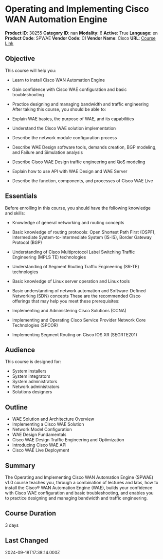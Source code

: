 # Operating and Implementing Cisco WAN Automation Engine

**Product ID**: 30255
**Category ID**: nan
**Modality**: 6
**Active**: True
**Language**: en
**Product Code**: SPWAE
**Vendor Code**: CI
**Vendor Name**: Cisco
**URL**: [Course Link](https://www.fastlaneus.com/course/cisco-spwae)

## Objective
This course will help you:


- Learn to install Cisco WAN Automation Engine
- Gain confidence with Cisco WAE configuration and basic troubleshooting
- Practice designing and managing bandwidth and traffic engineering
After taking this course, you should be able to:


- Explain WAE basics, the purpose of WAE, and its capabilities
- Understand the Cisco WAE solution implementation
- Describe the network module configuration process
- Describe WAE Design software tools, demands creation, BGP modeling, and Failure and Simulation analysis
- Describe Cisco WAE Design traffic engineering and QoS modeling
- Explain how to use API with WAE Design and WAE Server
- Describe the function, components, and processes of Cisco WAE Live

## Essentials
Before enrolling in this course, you should have the following knowledge and skills:


- Knowledge of general networking and routing concepts
- Basic knowledge of routing protocols: Open Shortest Path First (OSPF), Intermediate System-to-Intermediate System (IS-IS), Border Gateway Protocol (BGP)
- Understanding of Cisco Multiprotocol Label Switching Traffic Engineering (MPLS TE) technologies
- Understanding of Segment Routing Traffic Engineering (SR-TE) technologies
- Basic knowledge of Linux server operation and Linux tools
- Basic understanding of network automation and Software-Defined Networking (SDN) concepts
These are the recommended Cisco offerings that may help you meet these prerequisites:


- Implementing and Administering Cisco Solutions (CCNA)
- Implementing and Operating Cisco Service Provider Network Core Technologies (SPCOR)
- Implementing Segment Routing on Cisco IOS XR (SEGRTE201)

## Audience
This course is designed for:


- System installers
- System integrators
- System administrators
- Network administrators
- Solutions designers

## Outline
- WAE Solution and Architecture Overview
- Implementing a Cisco WAE Solution
- Network Model Configuration
- WAE Design Fundamentals
- Cisco WAE Design Traffic Engineering and Optimization
- Introducing Cisco WAE API
- Cisco WAE Live Deployment

## Summary
The Operating and Implementing Cisco WAN Automation Engine (SPWAE) v1.0 course teaches you, through a combination of lectures and labs, how to install the Cisco® WAN Automation Engine (WAE), builds your confidence with Cisco WAE configuration and basic troubleshooting, and enables you to practice designing and managing bandwidth and traffic engineering.

## Course Duration
3 days

## Last Changed
2024-09-18T17:38:14.000Z

